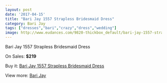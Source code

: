 ```yaml
---
layout: post
date: '2017-04-15'
title: "Bari Jay 1557 Strapless Bridesmaid Dress"
category: Bari Jay
tags: ["dresses","bari","crazy","dress","wedding"]
image: http://www.eudances.com/9820-thickbox_default/bari-jay-1557-strapless-bridesmaid-dress.jpg
---
```

Bari Jay 1557 Strapless Bridesmaid Dress

On Sales: **$219**
<a href="https://www.eudances.com/en/bari-jay/3221-bari-jay-1557-strapless-bridesmaid-dress.html"><amp-img layout="responsive" width="600" height="600" src="//www.eudances.com/9820-thickbox_default/bari-jay-1557-strapless-bridesmaid-dress.jpg" alt="Bari Jay 1557 Strapless Bridesmaid Dress 0" /></a>
<a href="https://www.eudances.com/en/bari-jay/3221-bari-jay-1557-strapless-bridesmaid-dress.html"><amp-img layout="responsive" width="600" height="600" src="//www.eudances.com/9822-thickbox_default/bari-jay-1557-strapless-bridesmaid-dress.jpg" alt="Bari Jay 1557 Strapless Bridesmaid Dress 1" /></a>
<a href="https://www.eudances.com/en/bari-jay/3221-bari-jay-1557-strapless-bridesmaid-dress.html"><amp-img layout="responsive" width="600" height="600" src="//www.eudances.com/9821-thickbox_default/bari-jay-1557-strapless-bridesmaid-dress.jpg" alt="Bari Jay 1557 Strapless Bridesmaid Dress 2" /></a>

Buy it: [Bari Jay 1557 Strapless Bridesmaid Dress](https://www.eudances.com/en/bari-jay/3221-bari-jay-1557-strapless-bridesmaid-dress.html "Bari Jay 1557 Strapless Bridesmaid Dress")

View more: [Bari Jay](https://www.eudances.com/en/56-bari-jay "Bari Jay")